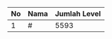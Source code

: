| No | Nama            | Jumlah Level |
|----|-----------------|--------------|
| 1  | #    |    5593        |
